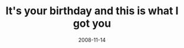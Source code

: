 ---
layout: base.njk
title : 'It&#39;s your birthday and this is what I got you' 
view_title : 'It&#39;s your birthday and this is what I got you' 
year : '2008' 
date : '2008-11-14' 
img_file : '/drawing/itsyourbirthdayandthisiswhatigotyou.jpg' 
html_file : 'itsyourbirthdayandthisiswhatigotyou' 
next_html : 'whendidichangemymind.html' 
year_order : '516' 
permalink : "title/{{html_file}}.html"
---